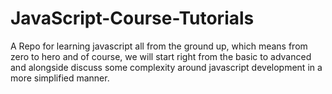 # JavaScript-Course-Tutorials
A Repo for learning javascript all from the ground up, which means from zero to hero and of course, we will start right from the basic to advanced and alongside discuss some complexity around javascript development in a more simplified manner.
